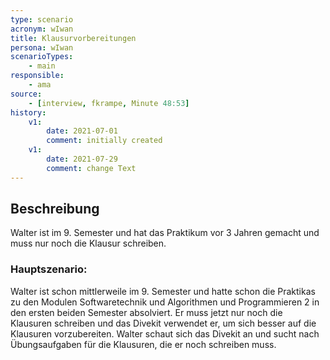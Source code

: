 ```yaml
---
type: scenario
acronym: wIwan
title: Klausurvorbereitungen
persona: wIwan
scenarioTypes:
    - main
responsible:
    - ama
source:
    - [interview, fkrampe, Minute 48:53]
history:
    v1:
        date: 2021-07-01
        comment: initially created
    v1:
        date: 2021-07-29
        comment: change Text
---
```


## Beschreibung
Walter ist im 9. Semester und hat das Praktikum vor 3 Jahren gemacht und muss nur noch die Klausur schreiben.

### Hauptszenario:
Walter ist schon mittlerweile im 9. Semester und hatte schon die Praktikas zu den Modulen Softwaretechnik und Algorithmen und Programmieren 2 in den ersten beiden Semester absolviert. 
Er muss jetzt nur noch die Klausuren schreiben und das Divekit verwendet er, um sich besser auf die Klausuren vorzubereiten. 
Walter schaut sich das Divekit an und sucht nach Übungsaufgaben für die Klausuren, die er noch schreiben muss. 

